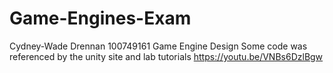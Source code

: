 # Game-Engines-Exam
Cydney-Wade Drennan 100749161
Game Engine Design
Some code was referenced by the unity site and lab tutorials
https://youtu.be/VNBs6DzlBgw
